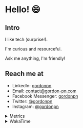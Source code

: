 # Hello! 😄

## Intro

I like tech (surprise!).

I'm curious and resourceful.

Ask me anything, I'm friendly!

## Reach me at

- LinkedIn: [gordonpn](https://www.linkedin.com/in/gordonpn/)
- Email: [contact@gordon-pn.com](mailto:contact@gordon-pn.com)
- Facebook Messenger: [gordonpn](https://www.messenger.com/t/Gordonpn)
- Twitter: [@gordonpn](https://twitter.com/Gordonpn)
- Instagram: [@gordonpn](https://www.instagram.com/gordonpn/)

<details>
  <summary>Metrics</summary>

  <img align="center" src="https://github.com/gordonpn/gordonpn/blob/master/github-metrics.svg" alt="GitHub Metrics">

</details>

<details>
  <summary>WakaTime</summary>

  <!--START_SECTION:waka-->
📊 **This Week I Spent My Time On** 

```text
💬 Programming Languages: 
Java                     21 hrs 19 mins      ██████████████████████░░░   89.65 % 
XML                      44 mins             █░░░░░░░░░░░░░░░░░░░░░░░░   03.11 % 
Makefile                 29 mins             █░░░░░░░░░░░░░░░░░░░░░░░░   02.10 % 
Markdown                 22 mins             ░░░░░░░░░░░░░░░░░░░░░░░░░   01.61 % 
Text                     13 mins             ░░░░░░░░░░░░░░░░░░░░░░░░░   00.92 % 

🔥 Editors: 
Intellijidea             23 hrs 35 mins      █████████████████████████   99.15 % 
VS Code                  12 mins             ░░░░░░░░░░░░░░░░░░░░░░░░░   00.85 % 
```


 Last Updated on 16/02/2024 16:20:26 UTC
<!--END_SECTION:waka-->
</details>

